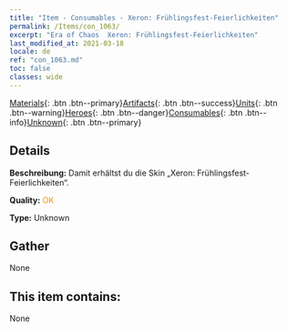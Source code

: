 ```yaml
---
title: "Item - Consumables - Xeron: Frühlingsfest-Feierlichkeiten"
permalink: /Items/con_1063/
excerpt: "Era of Chaos  Xeron: Frühlingsfest-Feierlichkeiten"
last_modified_at: 2021-03-18
locale: de
ref: "con_1063.md"
toc: false
classes: wide
---
```

 [Materials](/de/Items/){: .btn .btn--primary}[Artifacts](/de/Items/Artifacts/){: .btn .btn--success}[Units](/de/Items/Units/){: .btn .btn--warning}[Heroes](/de/Items/Heroes/){: .btn .btn--danger}[Consumables](/de/Items/Consumables/){: .btn .btn--info}[Unknown](/de/Items/Unknown/){: .btn .btn--primary}

## Details
 **Beschreibung:** Damit erhältst du die Skin „Xeron: Frühlingsfest-Feierlichkeiten“.

 **Quality:** <span style="color: #FF8C00">OK</span>

 **Type:** Unknown

## Gather

  None

## This item contains:

  None

